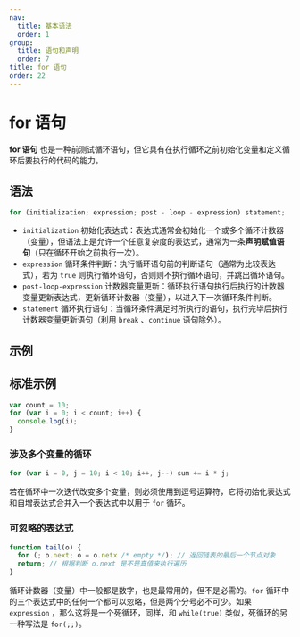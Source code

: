 ```yaml
---
nav:
  title: 基本语法
  order: 1
group:
  title: 语句和声明
  order: 7
title: for 语句
order: 22
---
```


# for 语句

**for 语句** 也是一种前测试循环语句，但它具有在执行循环之前初始化变量和定义循环后要执行的代码的能力。

## 语法

```js
for (initialization; expression; post - loop - expression) statement;
```

- `initialization` 初始化表达式：表达式通常会初始化一个或多个循环计数器（变量），但语法上是允许一个任意复杂度的表达式，通常为一条**声明赋值语句**（只在循环开始之前执行一次）。
- `expression` 循环条件判断：执行循环语句前的判断语句（通常为比较表达式），若为 `true` 则执行循环语句，否则则不执行循环语句，并跳出循环语句。
- `post-loop-expression` 计数器变量更新：循环执行语句执行后执行的计数器变量更新表达式，更新循环计数器（变量），以进入下一次循环条件判断。
- `statement` 循环执行语句：当循环条件满足时所执行的语句，执行完毕后执行计数器变量更新语句（利用 `break` 、`continue` 语句除外）。

## 示例

## 标准示例

```js
var count = 10;
for (var i = 0; i < count; i++) {
  console.log(i);
}
```

### 涉及多个变量的循环

```js
for (var i = 0, j = 10; i < 10; i++, j--) sum += i * j;
```

若在循环中一次迭代改变多个变量，则必须使用到逗号运算符，它将初始化表达式和自增表达式合并入一个表达式中以用于 `for` 循环。

### 可忽略的表达式

```js
function tail(o) {
  for (; o.next; o = o.netx /* empty */); // 返回链表的最后一个节点对象
  return; // 根据判断 o.next 是不是真值来执行遍历
}
```

循环计数器（变量）中一般都是数字，也是最常用的，但不是必需的。`for` 循环中的三个表达式中的任何一个都可以忽略，但是两个分号必不可少。如果 `expression` ，那么这将是一个死循环，同样，和 `while(true)` 类似，死循环的另一种写法是 `for(;;)`。
